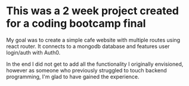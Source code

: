 # This was a 2 week project created for a coding bootcamp final

My goal was to create a simple cafe website with multiple routes using react router.
It connects to a mongodb database and features user login/auth with Auth0.

In the end I did not get to add all the functionality I originally envisioned, however as someone
who previously struggled to touch backend programming, I'm glad to have gained the experience.
